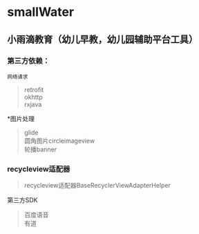 # smallWater

## 小雨滴教育（幼儿早教，幼儿园辅助平台工具）

### 第三方依赖：

`网络请求`<Br>
>retrofit<Br>
       okhttp<Br>
      rxjava<Br>
    
*图片处理<Br>
 > glide<Br>
   圆角图片circleimageview<Br>
   轮播banner<Br>
    
### recycleview适配器<Br>
  >  recycleview适配器BaseRecyclerViewAdapterHelper<Br>
    
第三方SDK<Br>
  >  百度语音<Br>
    有道<Br>
    

